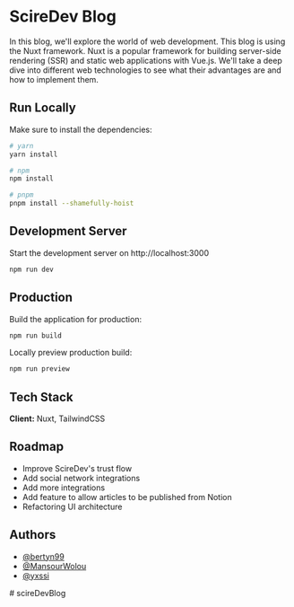 # ScireDev Blog

In this blog, we'll explore the world of web development. This blog is using the Nuxt framework. Nuxt is a popular framework for building server-side rendering (SSR) and static web applications with Vue.js. We'll take a deep dive into different web technologies to see what their advantages are and how to implement them.

## Run Locally

Make sure to install the dependencies:

```bash
# yarn
yarn install

# npm
npm install

# pnpm
pnpm install --shamefully-hoist
```

## Development Server

Start the development server on http://localhost:3000

```bash
npm run dev
```

## Production

Build the application for production:

```bash
npm run build
```

Locally preview production build:

```bash
npm run preview
```

## Tech Stack

**Client:** Nuxt, TailwindCSS

## Roadmap

- Improve ScireDev's trust flow
- Add social network integrations
- Add more integrations
- Add feature to allow articles to be published from Notion
- Refactoring UI architecture

## Authors

- [@bertyn99](https://www.github.com/bertyn99)
- [@MansourWolou](https://www.github.com/MansourWolou)
- [@yxssi](https://www.github.com/yxssi)

#   s c i r e D e v B l o g 
 
 
